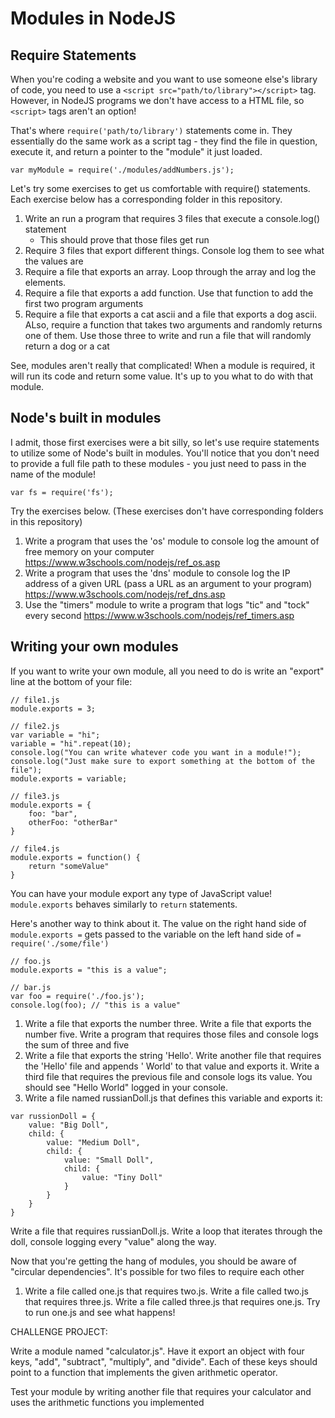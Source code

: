 # Modules in NodeJS

## Require Statements

When you're coding a website and you want to use someone else's library of code, you need to use a `<script src="path/to/library"></script>` tag. However, in NodeJS programs we don't have access to a HTML file, so `<script>` tags aren't an option!

That's where `require('path/to/library')` statements come in. They essentially do the same work as a script tag - they find the file in question, execute it, and return a pointer to the "module" it just loaded.

```
var myModule = require('./modules/addNumbers.js');
```

Let's try some exercises to get us comfortable with require() statements. Each exercise below has a corresponding folder in this repository.

1) Write an run a program that requires 3 files that execute a console.log() statement
	- This should prove that those files get run
2) Require 3 files that export different things. Console log them to see what the values are
3) Require a file that exports an array. Loop through the array and log the elements.
4) Require a file that exports a add function. Use that function to add the first two program arguments
5) Require a file that exports a cat ascii and a file that exports a dog ascii. ALso, require a function that takes two arguments and randomly returns one of them. Use those three to write and run a file that will randomly return a dog or a cat

See, modules aren't really that complicated! When a module is required, it will run its code and return some value. It's up to you what to do with that module.

## Node's built in modules

I admit, those first exercises were a bit silly, so let's use require statements to utilize some of Node's built in modules. You'll notice that you don't need to provide a full file path to these modules - you just need to pass in the name of the module!
```
var fs = require('fs');
```
Try the exercises below. (These exercises don't have corresponding folders in this repository)

1) Write a program that uses the 'os' module to console log the amount of free memory on your computer
https://www.w3schools.com/nodejs/ref_os.asp
2) Write a program that uses the 'dns' module to console log the IP address of a given URL (pass a URL as an argument to your program)
https://www.w3schools.com/nodejs/ref_dns.asp
3) Use the "timers" module to write a program that logs "tic" and "tock" every second
https://www.w3schools.com/nodejs/ref_timers.asp


## Writing your own modules

If you want to write your own module, all you need to do is write an "export" line at the bottom of your file:

```
// file1.js
module.exports = 3;

// file2.js
var variable = "hi";
variable = "hi".repeat(10);
console.log("You can write whatever code you want in a module!");
console.log("Just make sure to export something at the bottom of the file");
module.exports = variable;

// file3.js
module.exports = {
	foo: "bar",
	otherFoo: "otherBar"
}

// file4.js
module.exports = function() {
	return "someValue"
}
```
You can have your module export any type of JavaScript value! `module.exports` behaves similarly to `return` statements.

Here's another way to think about it. The value on the right hand side of `module.exports =` gets passed to the variable on the left hand side of `= require('./some/file')`

```
// foo.js
module.exports = "this is a value";

// bar.js
var foo = require('./foo.js');
console.log(foo); // "this is a value"
```

1) Write a file that exports the number three. Write a file that exports the number five. Write a program that requires those files and console logs the sum of three and five
2) Write a file that exports the string 'Hello'. Write another file that requires the 'Hello' file and appends ' World' to that value and exports it. Write a third file that requires the previous file and console logs its value. You should see "Hello World" logged in your console.
3) Write a file named russianDoll.js that defines this variable and exports it:
```
var russionDoll = {
	value: "Big Doll",
	child: {
		value: "Medium Doll",
		child: {
			value: "Small Doll",
			child: {
				value: "Tiny Doll"
			}
		}
	}
}
```
Write a file that requires russianDoll.js. Write a loop that iterates through the doll, console logging every "value" along the way.

Now that you're getting the hang of modules, you should be aware of "circular dependencies". It's possible for two files to require each other

1) Write a file called one.js that requires two.js. Write a file called two.js that requires three.js. Write a file called three.js that requires one.js. Try to run one.js and see what happens!


CHALLENGE PROJECT:

Write a module named "calculator.js". Have it export an object with four keys, "add", "subtract", "multiply", and "divide". Each of these keys should point to a function that implements the given arithmetic operator.

Test your module by writing another file that requires your calculator and uses the arithmetic functions you implemented
